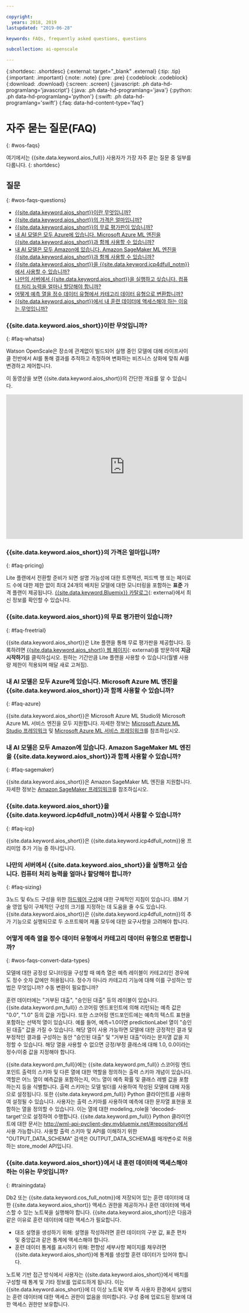 ```yaml
---

copyright:
  years: 2018, 2019
lastupdated: "2019-06-28"

keywords: FAQs, frequently asked questions, questions

subcollection: ai-openscale

---
```


{:shortdesc: .shortdesc}
{:external: target="_blank" .external}
{:tip: .tip}
{:important: .important}
{:note: .note}
{:pre: .pre}
{:codeblock: .codeblock}
{:download: .download}
{:screen: .screen}
{:javascript: .ph data-hd-programlang='javascript'}
{:java: .ph data-hd-programlang='java'}
{:python: .ph data-hd-programlang='python'}
{:swift: .ph data-hd-programlang='swift'}
{:faq: data-hd-content-type='faq'}

# 자주 묻는 질문(FAQ)
{: #wos-faqs}

여기에서는 {{site.data.keyword.aios_full}} 사용자가 가장 자주 묻는 질문 중 일부를 다룹니다.
{: shortdesc}

## 질문
{: #wos-faqs-questions}

- [{{site.data.keyword.aios_short}}이란 무엇입니까?](#faq-whatsa)
- [{{site.data.keyword.aios_short}}의 가격은 얼마입니까?](#faq-pricing)
- [{{site.data.keyword.aios_short}}의 무료 평가판이 있습니까?](#faq-freetrial)
- [내 AI 모델은 모두 Azure에 있습니다. Microsoft Azure ML 엔진을 {{site.data.keyword.aios_short}}과 함께 사용할 수 있습니까?](#faq-azure)
- [내 AI 모델은 모두 Amazon에 있습니다. Amazon SageMaker ML 엔진을 {{site.data.keyword.aios_short}}과 함께 사용할 수 있습니까?](#faq-sagemaker)
- [{{site.data.keyword.aios_short}}을 {{site.data.keyword.icp4dfull_notm}}에서 사용할 수 있습니까? ](#faq-icp)
- [나만의 서버에서 {{site.data.keyword.aios_short}}을 실행하고 싶습니다. 컴퓨터 처리 능력을 얼마나 할당해야 합니까?](#faq-sizing)
- [어떻게 예측 열을 정수 데이터 유형에서 카테고리 데이터 유형으로 변환합니까?](#wos-faqs-convert-data-types)
- [{{site.data.keyword.aios_short}}에서 내 훈련 데이터에 액세스해야 하는 이유는 무엇입니까?](#trainingdata)

### {{site.data.keyword.aios_short}}이란 무엇입니까?
{: #faq-whatsa}

Watson OpenScale은 장소에 관계없이 빌드되어 실행 중인 모델에 대해 라이프사이클 전반에서 AI를 통해 결과를 추적하고 측정하며 변화하는 비즈니스 상화에 맞춰 AI를 변경하고 제어합니다.

이 동영상을 보면 {{site.data.keyword.aios_short}}의 간단한 개요를 알 수 있습니다.

<p>
  <div class="embed-responsive embed-responsive-16by9">
    <iframe class="embed-responsive-item" id="youtubeplayer" title="AI에서의 신뢰성 및 투명성" type="text/html" width="640" height="390" src="https://www.youtube.com/embed/6Ei8rPVtCf8" frameborder="0" webkitallowfullscreen mozallowfullscreen allowfullscreen> </iframe>
  </div>
</p>

### {{site.data.keyword.aios_short}}의 가격은 얼마입니까?
{: #faq-pricing}

Lite 플랜에서 전환할 준비가 되면 설명 가능성에 대한 트랜잭션, 피드백 행 또는 페이로드 수에 대한 제한 없이 최대 24개의 배치된 모델에 대한 모니터링을 포함하는 **표준** 가격 플랜이 제공됩니다. [{{site.data.keyword.Bluemix}} 카탈로그](https://cloud.ibm.com/catalog/services/watson-openscale?cm_sp=WatsonPlatform-WatsonPlatform-_-OnPageNavCTA-IBMWatson_OpenScale-_-AIOSProductPage){: external}에서 최신 정보를 확인할 수 있습니다.


### {{site.data.keyword.aios_short}}의 무료 평가판이 있습니까?
{: #faq-freetrial}

{{site.data.keyword.aios_short}}은 Lite 플랜을 통해 무료 평가판을 제공합니다. 등록하려면 [{{site.data.keyword.aios_short}} 웹 페이지](https://www.ibm.com/cloud/watson-openscale/){: external}를 방문하여 **지금 시작하기**를 클릭하십시오. 원하는 기간만큼 Lite 플랜을 사용할 수 있습니다(월별 사용량 제한이 적용되며 매달 새로 고쳐짐).

### 내 AI 모델은 모두 Azure에 있습니다. Microsoft Azure ML 엔진을 {{site.data.keyword.aios_short}}과 함께 사용할 수 있습니까?
{: #faq-azure}

{{site.data.keyword.aios_short}}은 Microsoft Azure ML Studio와 Microsoft Azure ML 서비스 엔진을 모두 지원합니다. 자세한 정보는 [Microsoft Azure ML Studio 프레임워크](/docs/services/ai-openscale?topic=ai-openscale-frmwrks-azure) 및 [Microsoft Azure ML 서비스 프레임워크](/docs/services/ai-openscale?topic=ai-openscale-frmwrks-azure-service)를 참조하십시오.

### 내 AI 모델은 모두 Amazon에 있습니다. Amazon SageMaker ML 엔진을 {{site.data.keyword.aios_short}}과 함께 사용할 수 있습니까?
{: #faq-sagemaker}

{{site.data.keyword.aios_short}}은 Amazon SageMaker ML 엔진을 지원합니다. 자세한 정보는 [Amazon SageMaker 프레임워크](/docs/services/ai-openscale?topic=ai-openscale-frmwrks-aws-sage)를 참조하십시오.

### {{site.data.keyword.aios_short}}을 {{site.data.keyword.icp4dfull_notm}}에서 사용할 수 있습니까?
{: #faq-icp}

{{site.data.keyword.aios_short}}은 {{site.data.keyword.icp4dfull_notm}}용 프리미엄 추가 기능 중 하나입니다. 

### 나만의 서버에서 {{site.data.keyword.aios_short}}을 실행하고 싶습니다. 컴퓨터 처리 능력을 얼마나 할당해야 합니까?
{: #faq-sizing}

3노드 및 6노드 구성을 위한 [하드웨어 구성](/docs/services/ai-openscale?topic=ai-openscale-inst-install-icp#inst-hwt)에 대한 구체적인 지침이 있습니다. IBM 기술 영업 팀이 구체적인 구성의 크기를 지정하는 데 도움을 줄 수도 있습니다. {{site.data.keyword.aios_short}}은 {{site.data.keyword.icp4dfull_notm}}의 추가 기능으로 실행되므로 두 소프트웨어 제품 모두에 대한 요구사항을 고려해야 합니다.

### 어떻게 예측 열을 정수 데이터 유형에서 카테고리 데이터 유형으로 변환합니까?
{: #wos-faqs-convert-data-types}

모델에 대한 공정성 모니터링을 구성할 때 예측 열은 예측 레이블이 카테고리인 경우에도 정수 숫자 값에만 허용됩니다. 정수가 아니라 카테고리 기능에 대해 이를 구성하는 방법은 무엇입니까? 수동 변환이 필요합니까? 

훈련 데이터에는 "거부된 대출", "승인된 대출" 등의 레이블이 있습니다. {{site.data.keyword.pm_full}} 스코어링 엔드포인트에 의해 리턴되는 예측 값은 "0.0", "1.0" 등의 값을 가집니다. 또한 스코어링 엔드포인트에는 예측의 텍스트 표현을 포함하는 선택적 열이 있습니다. 예를 들어, 예측=1.0이면 predictionLabel 열이 "승인된 대출" 값을 가질 수 있습니다. 해당 열이 사용 가능하면 모델에 대한 긍정적인 결과 및 부정적인 결과를 구성하는 동안 "승인된 대출" 및 "거부된 대출"이라는 문자열 값을 지정할 수 있습니다. 해당 열을 사용할 수 없으면 긍정/부정 클래스에 대해 1.0, 0.0이라는 정수/이중 값을 지정해야 합니다.

{{site.data.keyword.pm_full}}에는 {{site.data.keyword.pm_full}} 스코어링 엔드포인트 출력의 스키마 및 다른 열에 대한 역할을 정의하는 출력 스키마 개념이 있습니다. 역할은 어느 열이 예측값을 포함하는지, 어느 열이 예측 확률 및 클래스 레벨 값을 포함하는지 등을 식별합니다. 출력 스키마는 모델 빌더를 사용하여 작성된 모델에 대해 자동으로 설정됩니다. 또한 {{site.data.keyword.pm_full}} Python 클라이언트를 사용하여 설정될 수 있습니다. 사용자는 출력 스키마를 사용하여 예측에 대한 문자열 표현을 포함하는 열을 정의할 수 있습니다. 이는 열에 대한 modeling_role을 'decoded-target'으로 설정하여 수행합니다. {{site.data.keyword.pm_full}} Python 클라이언트에 대한 문서는 http://wml-api-pyclient-dev.mybluemix.net/#repository에서 사용 가능합니다. 사용할 출력 스키마 및 API를 이해하기 위한 "OUTPUT_DATA_SCHEMA" 검색은 OUTPUT_DATA_SCHEMA를 매개변수로 허용하는 store_model API입니다.

### {{site.data.keyword.aios_short}}에서 내 훈련 데이터에 액세스해야 하는 이유는 무엇입니까?
{: #trainingdata}

Db2 또는 {{site.data.keyword.cos_full_notm}}에 저장되어 있는 훈련 데이터에 대한 {{site.data.keyword.aios_short}} 액세스 권한을 제공하거나 훈련 데이터에 액세스할 수 있는 노트북을 실행해야 합니다. {{site.data.keyword.aios_short}}은 다음과 같은 이유로 훈련 데이터에 대한 액세스가 필요합니다.

- 대조 설명을 생성하기 위해: 설명을 작성하려면 훈련 데이터의 구분 값, 표준 편차 및 중앙값과 같은 통계에 액세스해야 합니다.
- 훈련 데이터 통계를 표시하기 위해: 편향성 세부사항 페이지를 채우려면 {{site.data.keyword.aios_short}}에 통계를 생성할 훈련 데이터가 있어야 합니다.

<!---
- To compute drift: Training data is required to build the drift detection model.
- To identify and suggest features to monitor for fairness: {{site.data.keyword.aios_short}} needs access to training data to suggest reference and monitored ranges.
--->

노트북 기반 접근 방식에서 사용자는 {{site.data.keyword.aios_short}}에서 배치를 구성할 때 통계 및 기타 정보를 업로드하게 됩니다. 이는 {{site.data.keyword.aios_short}}에 더 이상 노트북 외부 즉 사용자 환경에서 실행되는 훈련 데이터에 대한 액세스 권한이 없음을 의미합니다. 구성 중에 업로드된 정보에 대한 액세스 권한만 보유합니다.


